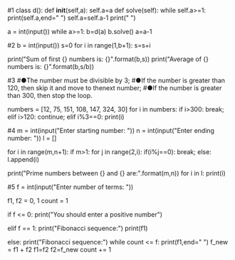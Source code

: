 #1
class d():
    def __init__(self,a):
        self.a=a
    def solve(self):
        while self.a>=1:
            print(self.a,end=" ")
            self.a=self.a-1 
        print(" ")
        
a = int(input())
while a>=1:
    b=d(a)
    b.solve()
    a=a-1
    
#2
b = int(input())
s=0
for i in range(1,b+1):
    s=s+i

print("Sum of first {} numbers is: {}".format(b,s))
print("Average of {} numbers is: {}".format(b,s/b))     

#3
#●The number must be divisible by 3;
#●If the number is greater than 120, then skip it and move to thenext number;
#●If the number is greater than 300, then stop the loop.

numbers = [12, 75, 151, 108, 147, 324, 30]
for i in numbers:
    if i>300:
        break;
    elif i>120:
        continue;
    elif i%3==0:
        print(i)
        
#4
m = int(input("Enter starting number: "))
n = int(input("Enter ending number: "))
l = []

for i in range(m,n+1):
    if m>1:
        for j in range(2,i):
            if(i%j==0):
                break;
        else:
            l.append(i)
            
print("Prime numbers between {} and {} are:".format(m,n))
for i in l:
    print(i)
    
#5
f = int(input("Enter number of terms: "))

f1, f2 = 0, 1
count = 1

if f <= 0:
   print("You should enter a positive number")

elif f == 1:
   print("Fibonacci sequence:")
   print(f1)

else:
   print("Fibonacci sequence:")
   while count <= f:
       print(f1,end=" ")
       f_new = f1 + f2
       f1=f2
       f2=f_new
       count += 1
